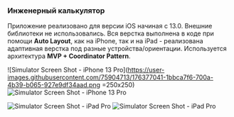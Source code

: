 ### Инженерный калькулятор

Приложение реализовано для версии iOS начиная с 13.0. Внешние библиотеки не использовались.
Вся верстка выполнена в коде при помощи **Auto Layout**, как на iPhone, так и на iPad - реализована адаптивная верстка под разные устройства/ориентации. 
Используется архитектура **MVP + Coordinator Pattern**.


![Simulator Screen Shot - iPhone 13 Pro](https://user-images.githubusercontent.com/75904713/176377041-1bbca7f6-700a-4b39-b065-927e9df34aad.png =250x250)
![Simulator Screen Shot - iPhone 13 Pro](https://user-images.githubusercontent.com/75904713/176377671-b06d3be4-1673-4b28-b6c2-06f072fea1d4.png)

![Simulator Screen Shot - iPad Pro](https://user-images.githubusercontent.com/75904713/176377879-c3e02ad2-0095-473a-b7b4-8e3e7f75f353.png)
![Simulator Screen Shot - iPad Pro](https://user-images.githubusercontent.com/75904713/176377943-de994e2f-6221-40ec-b1e0-a93cc75611b2.png)


